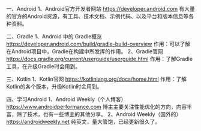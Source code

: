 一、Android
1、Android官方开发者网站
https://developer.android.com
有大量的官方的Android资源，有工具、技术文档、示例代码、以及平台和版本信息等各种资料。

二、Gradle
1、Android 中的 Gradle概览
https://developer.android.com/build/gradle-build-overview
作用：可以了解在Android项目中，Gradle在构建中所发挥的作用。
2、Gradle官网
https://docs.gradle.org/current/userguide/userguide.html
作用：了解Gradle工具，在升级Gradle时会用到。

三、Kotlin
1、Kotlin官网
https://kotlinlang.org/docs/home.html
作用：了解Kotlin的各个版本，升级Kotlin时会用到。

四、学习Android
1、Android Weekly（个人博客）
https://www.androidperformance.com
博主主要关注性能优化的方向，内容丰富，除了技术，也有一些博主的其他分享。
2、Android Weekly（国外的）
https://androidweekly.net
纯英文，量大管饱，已经更新很久了。

